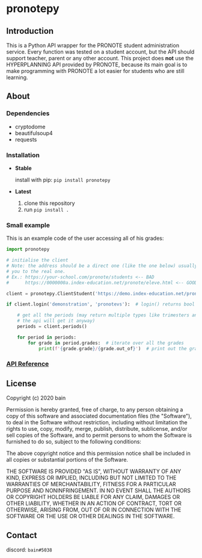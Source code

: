 # pronotepy

## Introduction

This is a Python API wrapper for the PRONOTE student administration service. Every function was tested on a student account, but the API should support teacher, parent or any other account. This project does **not** use the HYPERPLANNING API provided by PRONOTE, because its main goal is to make programming with PRONOTE a lot easier for students who are still learning.

## About

### Dependencies

 - cryptodome
 - beautifulsoup4
 - requests

### Installation
 - **Stable**
 
   install with pip: `pip install pronotepy`
 - **Latest**
   1. clone this repository
   2. run `pip install .`

### Small example

This is an example code of the user accessing all of his grades:

```python
import pronotepy

# initialise the client
# Note: the address should be a direct one (like the one below) usually the address shown by your school just redirects
# you to the real one.
# Ex.: https://your-school.com/pronote/students <-- BAD
#      https://0000000a.index-education.net/pronote/eleve.html <-- GOOD

client = pronotepy.ClientStudent('https://demo.index-education.net/pronote/eleve.html')

if client.login('demonstration', 'pronotevs'):  # login() returns bool that signifies if it successfully logged itself in

    # get all the periods (may return multiple types like trimesters and semesters but it doesn't really matter
    # the api will get it anyway)
    periods = client.periods()

    for period in periods:
        for grade in period.grades:  # iterate over all the grades
            print(f'{grade.grade}/{grade.out_of}')  # print out the grade in this style: 20/20
```

### [API Reference](https://github.com/bain3/pronotepy/wiki)

## License

Copyright (c) 2020 bain

Permission is hereby granted, free of charge, to any person obtaining a copy of this software and associated documentation files (the "Software"), to deal in the Software without restriction, including without limitation the rights to use, copy, modify, merge, publish, distribute, sublicense, and/or sell copies of the Software, and to permit persons to whom the Software is furnished to do so, subject to the following conditions:

The above copyright notice and this permission notice shall be included in all copies or substantial portions of the Software.

THE SOFTWARE IS PROVIDED "AS IS", WITHOUT WARRANTY OF ANY KIND, EXPRESS OR IMPLIED, INCLUDING BUT NOT LIMITED TO THE WARRANTIES OF MERCHANTABILITY, FITNESS FOR A PARTICULAR PURPOSE AND NONINFRINGEMENT. IN NO EVENT SHALL THE AUTHORS OR COPYRIGHT HOLDERS BE LIABLE FOR ANY CLAIM, DAMAGES OR OTHER LIABILITY, WHETHER IN AN ACTION OF CONTRACT, TORT OR OTHERWISE, ARISING FROM, OUT OF OR IN CONNECTION WITH THE SOFTWARE OR THE USE OR OTHER DEALINGS IN THE SOFTWARE.

## Contact
discord: `bain#5038`
